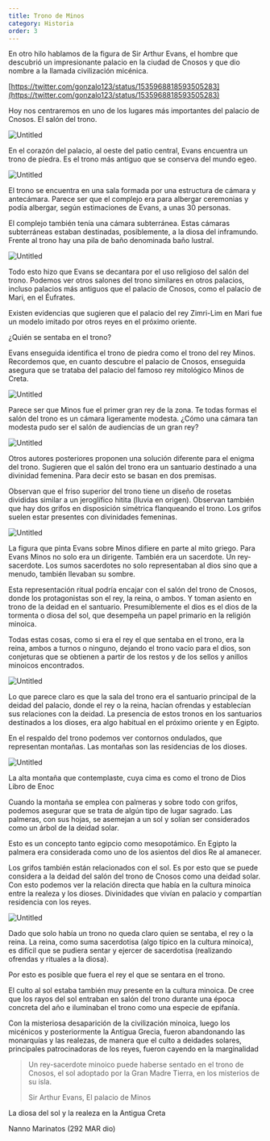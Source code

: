 ```yaml
---
title: Trono de Minos
category: Historia
order: 3
---
```


En otro hilo hablamos de la figura de Sir Arthur Evans, el hombre que descubrió un impresionante palacio en la ciudad de Cnosos y que dio nombre a la llamada civilización micénica. 

[https://twitter.com/gonzalo123/status/1535968818593505283](https://twitter.com/gonzalo123/status/1535968818593505283)

Hoy nos centraremos en uno de los lugares más importantes del palacio de Cnosos. El salón del trono.

![Untitled]({{site.baseurl}}/images/Trono%20de%20Minos%2002ceb7bc868f4b6a910afa8884f5c81d/Untitled.png)

En el corazón del palacio, al oeste del patio central, Evans encuentra un trono de piedra. Es el trono más antiguo que se conserva del mundo egeo. 

![Untitled]({{site.baseurl}}/images/Trono%20de%20Minos%2002ceb7bc868f4b6a910afa8884f5c81d/Untitled%201.png)

El trono se encuentra en una sala formada por una estructura de cámara y antecámara. Parece ser que el complejo era para albergar ceremonias y podía albergar, según estimaciones de Evans, a unas 30 personas.

El complejo también tenía una cámara subterránea. Estas cámaras subterráneas estaban destinadas, posiblemente, a la diosa del inframundo. Frente al trono hay una pila de baño denominada baño lustral.

![Untitled]({{site.baseurl}}/images/Trono%20de%20Minos%2002ceb7bc868f4b6a910afa8884f5c81d/Untitled%202.png)

Todo esto hizo que Evans se decantara por el uso religioso del salón del trono. Podemos ver otros salones del trono similares en otros palacios, incluso palacios más antiguos que el palacio de Cnosos, como el palacio de Mari, en el Éufrates. 

Existen evidencias que sugieren que el palacio del rey Zimri-Lim en Mari fue un modelo imitado por otros reyes en el próximo oriente.

¿Quién se sentaba en el trono?

Evans enseguida identifica el trono de piedra como el trono del rey Minos. Recordemos que, en cuanto descubre el palacio de Cnosos, enseguida asegura que se trataba del palacio del famoso rey mitológico Minos de Creta.

![Untitled]({{site.baseurl}}/images/Trono%20de%20Minos%2002ceb7bc868f4b6a910afa8884f5c81d/Untitled%203.png)

Parece ser que Minos fue el primer gran rey de la zona. Te todas formas el salón del trono es un cámara ligeramente modesta. ¿Cómo una cámara tan modesta pudo ser el salón de audiencias de un gran rey? 

![Untitled]({{site.baseurl}}/images/Trono%20de%20Minos%2002ceb7bc868f4b6a910afa8884f5c81d/Untitled%204.png)

Otros autores posteriores proponen una solución diferente para el enigma del trono. Sugieren que el salón del trono era un santuario destinado a una divinidad femenina. Para decir esto se basan en dos premisas.

Observan que el friso superior del trono tiene un diseño de rosetas divididas similar a un jeroglífico hitita (lluvia en origen). Observan también que hay dos grifos en disposición simétrica flanqueando el trono. Los grifos suelen estar presentes con divinidades femeninas.

![Untitled](Trono%20de%20Minos%2002ceb7bc868f4b6a910afa8884f5c81d/Untitled%205.png)

La figura que pinta Evans sobre Minos difiere en parte al mito griego. Para Evans Minos no solo era un dirigente. También era un sacerdote. Un rey-sacerdote. Los sumos sacerdotes no solo representaban al dios sino que a menudo, también llevaban su sombre. 

Esta representación ritual podría encajar con el salón del trono de Cnosos, donde los protagonistas son el rey, la reina, o ambos. Y toman asiento en trono de la deidad en el santuario. Presumiblemente el dios es el dios de la tormenta o diosa del sol, que desempeña un papel primario en la religión minoica. 

Todas estas cosas, como si era el rey el que sentaba en el trono, era la reina, ambos a turnos o ninguno, dejando el trono vacío para el dios, son conjeturas que se obtienen a partir de los restos y de los sellos y anillos minoicos encontrados.

![Untitled]({{site.baseurl}}/images/Trono%20de%20Minos%2002ceb7bc868f4b6a910afa8884f5c81d/Untitled%206.png)

Lo que parece claro es que la sala del trono era el santuario principal de la deidad del palacio, donde el rey o la reina, hacían ofrendas y establecían sus relaciones con la deidad. La presencia de estos tronos en los santuarios destinados a los dioses, era algo habitual en el próximo oriente y en Egipto.

En el respaldo del trono podemos ver contornos ondulados, que representan montañas. Las montañas son las residencias de los dioses. 

![Untitled]({{site.baseurl}}/images/Trono%20de%20Minos%2002ceb7bc868f4b6a910afa8884f5c81d/Untitled%207.png)

La alta montaña que contemplaste, cuya cima es como el trono de Dios
Libro de Enoc

Cuando la montaña se emplea con palmeras y sobre todo con grifos, podemos asegurar que se trata de algún tipo de lugar sagrado. Las palmeras, con sus hojas, se asemejan a un sol y solían ser considerados como un árbol de la deidad solar. 

Esto es un concepto tanto egipcio como mesopotámico. En Egipto la palmera era considerada como uno de los asientos del dios Re al amanecer. 

Los grifos también están relacionados con el sol. Es por esto que se puede considera a la deidad del salón del trono de Cnosos como una deidad solar. Con esto podemos ver la relación directa que había en la cultura minoica entre la realeza y los dioses. Divinidades que vivían en palacio y compartían residencia con los reyes.

![Untitled]({{site.baseurl}}/images/Trono%20de%20Minos%2002ceb7bc868f4b6a910afa8884f5c81d/Untitled%208.png)

Dado que solo había un trono no queda claro quien se sentaba, el rey o la reina. La reina, como suma sacerdotisa (algo típico en la cultura minoica), es difícil que se pudiera sentar y ejercer de sacerdotisa (realizando ofrendas y rituales a la diosa). 

Por esto es posible que fuera el rey el que se sentara en el trono.

El culto al sol estaba también muy presente en la cultura minoica. De cree que los rayos del sol entraban en salón del trono durante una época concreta del año e iluminaban el trono como una especie de epifanía.

Con la misteriosa desaparición de la civilización minoica, luego los micénicos y posteriormente la Antigua Grecia, fueron abandonando las monarquías y las realezas, de manera que el culto a deidades solares, principales patrocinadoras de los reyes, fueron cayendo en la marginalidad

> Un rey-sacerdote minoico puede haberse sentado en el trono de Cnosos, el sol adoptado por la Gran Madre Tierra, en los misterios de su isla.
> 
> Sir Arthur Evans, El palacio de Minos

La diosa del sol y la realeza en la Antigua Creta

Nanno Marinatos (292 MAR dio)
